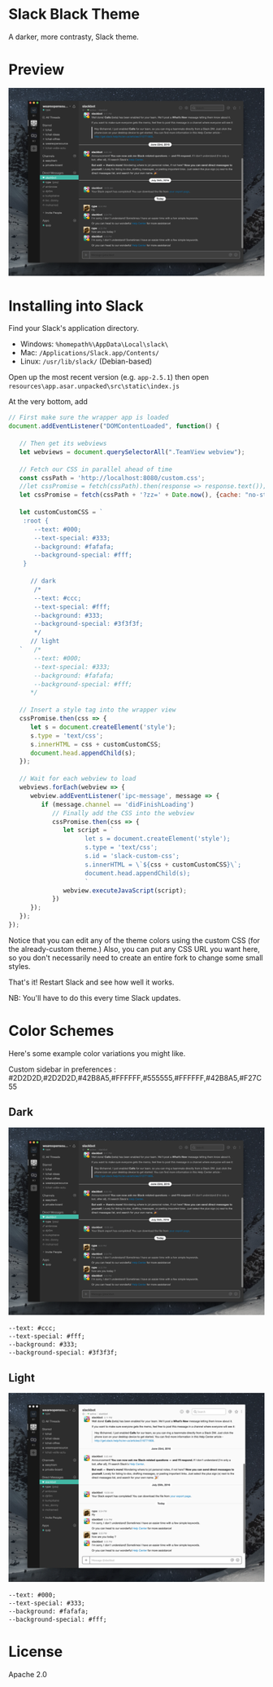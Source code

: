 # Slack Black Theme

A darker, more contrasty, Slack theme.

# Preview

![Screenshot](https://github.com/PierreBrisorgueil/slack-black-theme/blob/master/screens/001.png?raw=true)

# Installing into Slack

Find your Slack's application directory.

* Windows: `%homepath%\AppData\Local\slack\`
* Mac: `/Applications/Slack.app/Contents/`
* Linux: `/usr/lib/slack/` (Debian-based)


Open up the most recent version (e.g. `app-2.5.1`) then open
`resources\app.asar.unpacked\src\static\index.js`

At the very bottom, add

```js
// First make sure the wrapper app is loaded
document.addEventListener("DOMContentLoaded", function() {

   // Then get its webviews
   let webviews = document.querySelectorAll(".TeamView webview");

   // Fetch our CSS in parallel ahead of time
   const cssPath = 'http://localhost:8080/custom.css';
   //let cssPromise = fetch(cssPath).then(response => response.text());
   let cssPromise = fetch(cssPath + '?zz=' + Date.now(), {cache: "no-store"}).then(response => response.text());

   let customCustomCSS = `
    :root {
       --text: #000;
       --text-special: #333;
       --background: #fafafa;
       --background-special: #fff;
    }

      // dark
       /*
       --text: #ccc;
       --text-special: #fff;
       --background: #333;
       --background-special: #3f3f3f;
       */
      // light
   `   /*
       --text: #000;
       --text-special: #333;
       --background: #fafafa;
       --background-special: #fff;
      */

   // Insert a style tag into the wrapper view
   cssPromise.then(css => {
      let s = document.createElement('style');
      s.type = 'text/css';
      s.innerHTML = css + customCustomCSS;
      document.head.appendChild(s);
   });

   // Wait for each webview to load
   webviews.forEach(webview => {
      webview.addEventListener('ipc-message', message => {
         if (message.channel == 'didFinishLoading')
            // Finally add the CSS into the webview
            cssPromise.then(css => {
               let script = `
                     let s = document.createElement('style');
                     s.type = 'text/css';
                     s.id = 'slack-custom-css';
                     s.innerHTML = \`${css + customCustomCSS}\`;
                     document.head.appendChild(s);
                     `
               webview.executeJavaScript(script);
            })
      });
   });
});
```

Notice that you can edit any of the theme colors using the custom CSS (for
the already-custom theme.) Also, you can put any CSS URL you want here,
so you don't necessarily need to create an entire fork to change some small styles.

That's it! Restart Slack and see how well it works.

NB: You'll have to do this every time Slack updates.

# Color Schemes

Here's some example color variations you might like.

Custom sidebar in preferences : #2D2D2D,#2D2D2D,#42B8A5,#FFFFFF,#555555,#FFFFFF,#42B8A5,#F27C55

## Dark
![Dark](https://github.com/PierreBrisorgueil/slack-black-theme/blob/master/screens/001.png?raw=true)
```
--text: #ccc;
--text-special: #fff;
--background: #333;
--background-special: #3f3f3f;
```

## Light
![Light](https://github.com/PierreBrisorgueil/slack-black-theme/blob/master/screens/002.png?raw=true)
```
--text: #000;
--text-special: #333;
--background: #fafafa;
--background-special: #fff;
```

# License

Apache 2.0
